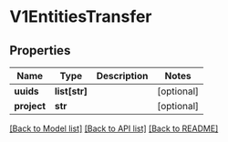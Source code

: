 # V1EntitiesTransfer


## Properties
Name | Type | Description | Notes
------------ | ------------- | ------------- | -------------
**uuids** | **list[str]** |  | [optional] 
**project** | **str** |  | [optional] 

[[Back to Model list]](../README.md#documentation-for-models) [[Back to API list]](../README.md#documentation-for-api-endpoints) [[Back to README]](../README.md)


